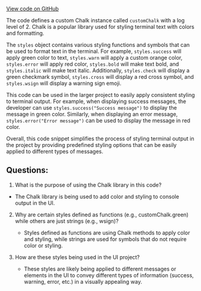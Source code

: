 [View code on GitHub](https://github.com/johan-weitner/chezmoi-ui.git/server/src/util/styles.js)

The code defines a custom Chalk instance called `customChalk` with a log level of 2. Chalk is a popular library used for styling terminal text with colors and formatting. 

The `styles` object contains various styling functions and symbols that can be used to format text in the terminal. For example, `styles.success` will apply green color to text, `styles.warn` will apply a custom orange color, `styles.error` will apply red color, `styles.bold` will make text bold, and `styles.italic` will make text italic. Additionally, `styles.check` will display a green checkmark symbol, `styles.cross` will display a red cross symbol, and `styles.wsign` will display a warning sign emoji.

This code can be used in the larger project to easily apply consistent styling to terminal output. For example, when displaying success messages, the developer can use `styles.success("Success message")` to display the message in green color. Similarly, when displaying an error message, `styles.error("Error message")` can be used to display the message in red color.

Overall, this code snippet simplifies the process of styling terminal output in the project by providing predefined styling options that can be easily applied to different types of messages.
## Questions: 
 1. What is the purpose of using the Chalk library in this code?
   
   - The Chalk library is being used to add color and styling to console output in the UI.

2. Why are certain styles defined as functions (e.g., customChalk.green) while others are just strings (e.g., wsign)?
   
   - Styles defined as functions are using Chalk methods to apply color and styling, while strings are used for symbols that do not require color or styling.

3. How are these styles being used in the UI project?
   
   - These styles are likely being applied to different messages or elements in the UI to convey different types of information (success, warning, error, etc.) in a visually appealing way.